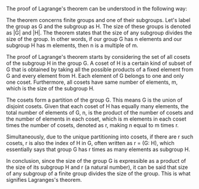 The proof of Lagrange's theorem can be understood in the following way:

The theorem concerns finite groups and one of their subgroups. Let's label the group as G and the subgroup as H. The size of these groups is denoted as |G| and |H|. The theorem states that the size of any subgroup divides the size of the group. In other words, if our group G has n elements and our subgroup H has m elements, then n is a multiple of m.

The proof of Lagrange's theorem starts by considering the set of all cosets of the subgroup H in the group G. A coset of H is a certain kind of subset of G that is obtained by taking all the possible products of a fixed element from G and every element from H. Each element of G belongs to one and only one coset. Furthermore, all cosets have same number of elements, m, which is the size of the subgroup H.

The cosets form a partition of the group G. This means G is the union of disjoint cosets. Given that each coset of H has equally many elements, the total number of elements of G, n, is the product of the number of cosets and the number of elements in each coset, which is m elements in each coset times the number of cosets, denoted as r, making n equal to m times r.

Simultaneously, due to the unique partitioning into cosets, if there are r such cosets, r is also the index of H in G, often written as r = (G: H), which essentially says that group G has r times as many elements as subgroup H.

In conclusion, since the size of the group G is expressible as a product of the size of its subgroup H and r (a natural number), it can be said that size of any subgroup of a finite group divides the size of the group. This is what signifies Lagranges's theorem.
